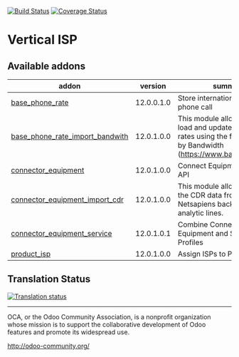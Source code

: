 [![Build Status](https://travis-ci.org/OCA/vertical-isp.svg?branch=12.0)](https://travis-ci.org/OCA/vertical-isp)
[![Coverage Status](https://coveralls.io/repos/OCA/vertical-isp/badge.png?branch=12.0)](https://coveralls.io/r/OCA/vertical-isp?branch=12.0)

# Vertical ISP

[//]: # (addons)

Available addons
----------------
addon | version | summary
--- | --- | ---
[base_phone_rate](base_phone_rate/) | 12.0.0.1.0 | Store international rates for phone call
[base_phone_rate_import_bandwith](base_phone_rate_import_bandwith/) | 12.0.1.0.0 | This module allows you to load and update the phone rates using the file provided by Bandwidth (https://www.bandwidth.com).
[connector_equipment](connector_equipment/) | 12.0.1.0.0 | Connect Equipment to Outside API
[connector_equipment_import_cdr](connector_equipment_import_cdr/) | 12.0.1.0.0 | This module allows to import the CDR data from the Netsapiens backend as Odoo analytic lines.
[connector_equipment_service](connector_equipment_service/) | 12.0.1.0.1 | Combine Connector Equipment and Service Profiles
[product_isp](product_isp/) | 12.0.1.0.0 | Assign ISPs to Products

[//]: # (end addons)

## Translation Status

[![Translation status](https://translation.odoo-community.org/widgets/vertical-isp-12-0/-/multi-auto.svg)](https://translation.odoo-community.org/engage/vertical-isp-12-0/?utm_source=widget)

----

OCA, or the Odoo Community Association, is a nonprofit organization whose 
mission is to support the collaborative development of Odoo features and 
promote its widespread use.

http://odoo-community.org/
